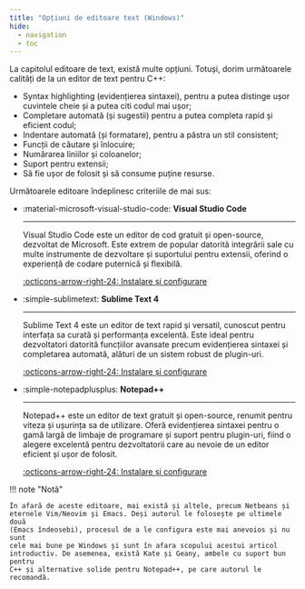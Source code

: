 ```yaml
---
title: "Opțiuni de editoare text (Windows)"
hide:
  - navigation
  - toc
---
```


La capitolul editoare de text, există multe opțiuni. Totuși, dorim următoarele
calități de la un editor de text pentru C++:

- Syntax highlighting (evidențierea sintaxei), pentru a putea distinge ușor
  cuvintele cheie și a putea citi codul mai ușor;
- Completare automată (și sugestii) pentru a putea completa rapid și eficient
  codul;
- Indentare automată (și formatare), pentru a păstra un stil consistent;
- Funcții de căutare și înlocuire;
- Numărarea liniilor și coloanelor;
- Suport pentru extensii;
- Să fie ușor de folosit și să consume puține resurse.

Următoarele editoare îndeplinesc criteriile de mai sus:

<div class="grid cards" markdown>

- :material-microsoft-visual-studio-code: **Visual Studio Code**

    ---

    Visual Studio Code este un editor de cod gratuit și open-source, dezvoltat
    de Microsoft. Este extrem de popular datorită integrării sale cu multe
    instrumente de dezvoltare și suportului pentru extensii, oferind o
    experiență de codare puternică și flexibilă.

    [:octicons-arrow-right-24: Instalare și configurare](./visual-studio-code.md)

- :simple-sublimetext: **Sublime Text 4**

    ---

    Sublime Text 4 este un editor de text rapid și versatil, cunoscut pentru
    interfața sa curată și performanța excelentă. Este ideal pentru dezvoltatori
    datorită funcțiilor avansate precum evidențierea sintaxei și completarea
    automată, alături de un sistem robust de plugin-uri.

     [:octicons-arrow-right-24: Instalare și configurare](./sublime-text-4.md)

- :simple-notepadplusplus: **Notepad++**

    ---

    Notepad++ este un editor de text gratuit și open-source, renumit pentru
    viteza și ușurința sa de utilizare. Oferă evidențierea sintaxei pentru o
    gamă largă de limbaje de programare și suport pentru plugin-uri, fiind o
    alegere excelentă pentru dezvoltatorii care au nevoie de un editor eficient
    și ușor de folosit.

     [:octicons-arrow-right-24: Instalare și configurare](./notepadpp.md)

</div>

!!! note "Notă"

    În afară de aceste editoare, mai există și altele, precum Netbeans și
    eternele Vim/Neovim și Emacs. Deși autorul le folosește pe ultimele două
    (Emacs îndeosebi), procesul de a le configura este mai anevoios și nu sunt
    cele mai bune pe Windows și sunt în afara scopului acestui articol
    introductiv. De asemenea, există Kate și Geany, ambele cu suport bun pentru
    C++ și alternative solide pentru Notepad++, pe care autorul le recomandă.
